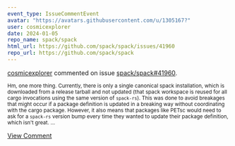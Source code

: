 ```yaml
---
event_type: IssueCommentEvent
avatar: "https://avatars.githubusercontent.com/u/1305167?"
user: cosmicexplorer
date: 2024-01-05
repo_name: spack/spack
html_url: https://github.com/spack/spack/issues/41960
repo_url: https://github.com/spack/spack
---
```


<a href='https://github.com/cosmicexplorer' target='_blank'>cosmicexplorer</a> commented on issue <a href='https://github.com/spack/spack/issues/41960' target='_blank'>spack/spack#41960</a>.

<small>Hm, one more thing. Currently, there is only a single canonical spack installation, which is downloaded from a release tarball and not updated (that spack workspace is reused for all cargo invocations using the same version of `spack-rs`). This was done to avoid breakages that might occur if a package definition is updated in a breaking way without coordinating with the cargo package. However, it also means that packages like PETsc would need to ask for a `spack-rs` version bump every time they wanted to update their package definition, which isn't great....</small>

<a href='https://github.com/spack/spack/issues/41960' target='_blank'>View Comment</a>